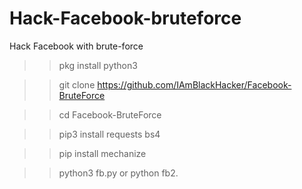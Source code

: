 # Hack-Facebook-bruteforce
Hack Facebook with brute-force

>> pkg install python3

>> git clone https://github.com/IAmBlackHacker/Facebook-BruteForce

>> cd Facebook-BruteForce

>> pip3 install requests bs4

>> pip install mechanize

>> python3 fb.py or python fb2.
